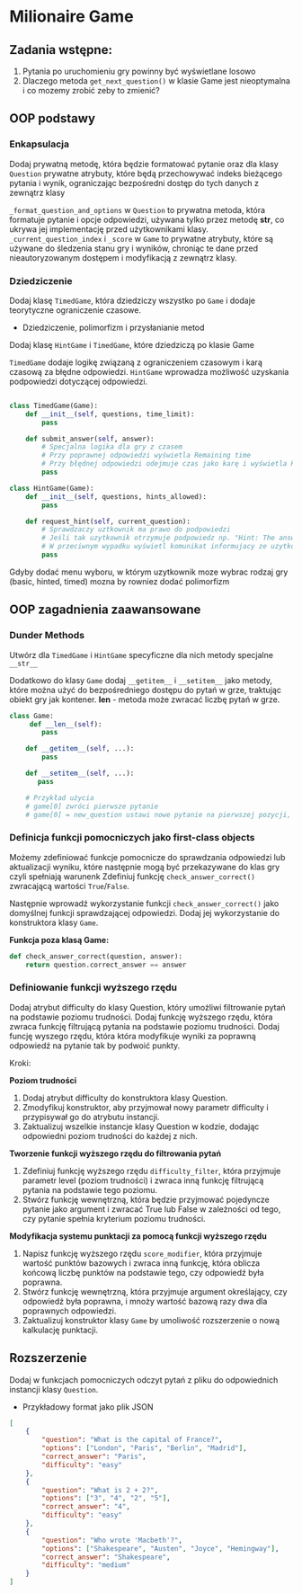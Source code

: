 # Milionaire Game

## Zadania wstępne:

1. Pytania po uruchomieniu gry powinny być wyświetlane losowo
2. Dlaczego metoda `get_next_question()` w klasie Game jest nieoptymalna i co mozemy zrobić zeby to zmienić?

## OOP podstawy

### Enkapsulacja 

Dodaj prywatną metodę, która będzie formatować pytanie oraz dla klasy `Question` prywatne atrybuty, które będą przechowywać indeks bieżącego pytania i wynik, ograniczając bezpośredni dostęp do tych danych z zewnątrz klasy

`_format_question_and_options` w `Question` to prywatna metoda, która formatuje pytanie i opcje odpowiedzi, używana tylko przez metodę __str__, co ukrywa jej implementację przed użytkownikami klasy.
`_current_question_index` i `_score` w `Game` to prywatne atrybuty, które są używane do śledzenia stanu gry i wyników, chroniąc te dane przed nieautoryzowanym dostępem i modyfikacją z zewnątrz klasy.


### Dziedziczenie 

Dodaj klasę `TimedGame`, która dziedziczy wszystko po `Game` i dodaje teorytyczne ograniczenie czasowe.

- Dziedziczenie, polimorfizm i przysłanianie metod 

Dodaj klasę `HintGame` i `TimedGame`, które dziedziczą po klasie Game

`TimedGame` dodaje logikę związaną z ograniczeniem czasowym i karą czasową za błędne odpowiedzi.
`HintGame` wprowadza możliwość uzyskania podpowiedzi dotyczącej odpowiedzi.

```python

class TimedGame(Game):
    def __init__(self, questions, time_limit):
        pass

    def submit_answer(self, answer):
        # Specjalna logika dla gry z czasem
        # Przy poprawnej odpowiedzi wyświetla Remaining time
        # Przy błędnej odpowiedzi odejmuje czas jako karę i wyświetla Remaining time
        pass

class HintGame(Game):
    def __init__(self, questions, hints_allowed):
        pass

    def request_hint(self, current_question):
        # Sprawdzaczy uztkownik ma prawo do podpowiedzi
        # Jeśli tak uzytkownik otrzymuje podpowiedz np. "Hint: The answer starts with letter: {first letter}"
        # W przeciwnym wypadku wyświetl komunikat informujacy ze uzytkownik wykorzytal wszystkie podpowiedzi
        pass
```


Gdyby dodać menu wyboru, w którym uzytkownik moze wybrac rodzaj gry (basic, hinted, timed) mozna by rowniez dodać polimorfizm

## OOP zagadnienia zaawansowane


### Dunder Methods 

Utwórz dla `TimedGame` i `HintGame` specyficzne dla nich metody specjalne `__str__`

Dodatkowo do klasy `Game` dodaj `__getitem__` i `__setitem__` jako metody, które można użyć do bezpośredniego dostępu do pytań w grze, traktując obiekt gry jak kontener.
__len__ - metoda może zwracać liczbę pytań w grze.

```python
class Game:
     def __len__(self):
        pass

    def __getitem__(self, ...):
        pass

    def __setitem__(self, ...):
       pass

    # Przykład użycia
    # game[0] zwróci pierwsze pytanie
    # game[0] = new_question ustawi nowe pytanie na pierwszej pozycji, gdzie new_question jest obiektem typu Question

```


### Definicja funkcji pomocniczych jako first-class objects

Możemy zdefiniować funkcje pomocnicze do sprawdzania odpowiedzi lub aktualizacji wyniku, które następnie mogą być przekazywane do klas gry czyli spełniają warunenk
Zdefiniuj funkcję `check_answer_correct()` zwracającą wartości `True`/`False`.

Następnie wprowadź wykorzystanie funkcji `check_answer_correct()` jako domyślnej funkcji sprawdzającej odpowiedzi. Dodaj jej wykorzystanie do konstruktora klasy `Game`. 

**Funkcja poza klasą Game:**

```python
def check_answer_correct(question, answer):
    return question.correct_answer == answer
```

### Definiowanie funkcji wyższego rzędu

Dodaj atrybut difficulty do klasy Question, który umożliwi filtrowanie pytań na podstawie poziomu trudności.
Dodaj funkcję wyższego rzędu, która zwraca funkcję filtrującą pytania na podstawie poziomu trudności.
Dodaj funcję wyszego rzędu, która która modyfikuje wyniki za poprawną odpowiedź na pytanie tak by podwoić punkty.

Kroki:

**Poziom trudności**

1. Dodaj atrybut difficulty do konstruktora klasy Question.
2. Zmodyfikuj konstruktor, aby przyjmował nowy parametr difficulty i przypisywał go do atrybutu instancji.
3. Zaktualizuj wszelkie instancje klasy Question w kodzie, dodając odpowiedni poziom trudności do każdej z nich.


**Tworzenie funkcji wyższego rzędu do filtrowania pytań**

1. Zdefiniuj funkcję wyższego rzędu `difficulty_filter`, która przyjmuje parametr level (poziom trudności) i zwraca inną funkcję filtrującą pytania na podstawie tego poziomu.
2. Stwórz funkcję wewnętrzną, która będzie przyjmować pojedyncze pytanie jako argument i zwracać True lub False w zależności od tego, czy pytanie spełnia kryterium poziomu trudności.

**Modyfikacja systemu punktacji za pomocą funkcji wyższego rzędu**

1. Napisz funkcję wyższego rzędu `score_modifier`, która przyjmuje wartość punktów bazowych i zwraca inną funkcję, która oblicza końcową liczbę punktów na podstawie tego, czy odpowiedź była poprawna.
2. Stwórz funkcję wewnętrzną, która przyjmuje argument określający, czy odpowiedź była poprawna, i mnoży wartość bazową razy dwa dla poprawnych odpowiedzi.
3. Zaktualizuj konstruktor klasy `Game` by umoliwość rozszerzenie o nową kalkulację punktacji.


## Rozszerzenie

Dodaj w funkcjach pomocniczych odczyt pytań z pliku do odpowiednich instancji klasy `Question`.

* Przykładowy format jako plik JSON

```json
[
    {
        "question": "What is the capital of France?",
        "options": ["London", "Paris", "Berlin", "Madrid"],
        "correct_answer": "Paris",
        "difficulty": "easy"
    },
    {
        "question": "What is 2 + 2?",
        "options": ["3", "4", "2", "5"],
        "correct_answer": "4",
        "difficulty": "easy"
    },
    {
        "question": "Who wrote 'Macbeth'?",
        "options": ["Shakespeare", "Austen", "Joyce", "Hemingway"],
        "correct_answer": "Shakespeare",
        "difficulty": "medium"
    }
]

```